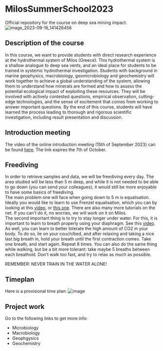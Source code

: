# MilosSummerSchool2023
Official repository for the course on deep sea mining impact.
![image_2023-09-16_141426456](https://github.com/MeinzBeur/MilosSummerSchool2023/assets/43003903/d81d4cd3-de39-4989-a209-701e1b6bbdc8)

## Description of the course
In this course, we want to provide students with direct research experience at the hydrothermal system of Milos (Greece). This hydrothermal system is a shallow analogue to deep sea vents, and an ideal place for students to be trained in systemic hydrothermal investigation. Students with background in marine geophysics, macrobiology, geomicrobiology and geochemistry will work together to achieve a global understanding of the system, allowing them to understand how minerals are formed and how to assess the potential ecological impact of exploiting these resources. They will be involved with actively contested questions, empirical observation, cutting-edge technologies, and the sense of excitement that comes from working to answer important questions. By the end of this course, students will have learned the process leading to thorough and rigorous scientific investigation, including result presentation and discussion.

## Introduction meeting
The video of the online introduction meeting (15th of September 2023) can be found [here](https://filesender.sikt.no/?s=download&token=f5e083e4-a4c4-4ef7-bcd8-bad012ceb3dc). The link expires the 7th of October.

## Freediving
In order to retrieve samples and data, we will be freediving every day. The area studied will be less than 5 m deep, and while it is not needed to be able to go down (you can send your colleagues), it would still be more enjoyable to have some basics of freediving.  
The main problem one will face when going down to 5 m is equalisation. Ideally you would like to learn to use Frenzel equalisation, which you can by looking at this [video](https://www.youtube.com/watch?v=yxdEvyrKatc), or [this one](https://www.youtube.com/watch?v=Mo07gZR741M). There are also many more tutorials on the net. If you can't do it, no worries, we will work on it on Milos.  
The second important thing is to try to stay longer under water. For this, it is important to learn to breath properly using your diaphragm. See this [video](https://www.youtube.com/watch?v=ADdqYzcBeLw&start=934). As well, you can learn to better tolerate the high amount of CO2 in your body. To do so, lie on your couch/bed, and after relaxing and taking a nice last big breath in, hold your breath until the first contraction comes. Take one breath, and start again. Repeat 8 times. You can also do the same thing while walking, but be a bit more tolerant: take maybe 5 breaths between each breathold. Don't walk too fast, and try to relax as much as possible.  
  
REMEMBER: NEVER TRAIN IN THE WATER ALONE!

## Timeplan
Here is a provisional time plan:
![image](https://github.com/MeinzBeur/MilosSummerSchool2023/assets/43003903/697b8e00-0666-47d1-a002-cb6770de4c99)

## Project work
Go to the following links to get more info:  
- Microbiology
- Macrobiology
- Geophgysics
- Geochemistry

